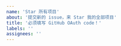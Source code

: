 ```yaml
---
name: 'Star 所有项目'
about: '提交新的 issue，来 Star 我的全部项目'
title: '必须填写 GitHub OAuth code！'
labels: ''
assignees: ''
---
```

